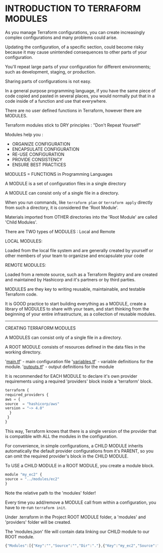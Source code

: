 # INTRODUCTION TO TERRAFORM MODULES

As you manage Terraform configurations, you can create increasingly complex configurations and many problems could arise.

Updating the configuration, of a specific section, could become risky because it may cause unintended consequences to other parts of your configuration.

You'll repeat large parts of your configuration for different environments; such as development, staging, or production.

Sharing parts of configurations is not easy.

In a general purpose programming language, if you have the same piece of code copied and pasted in several places, you would normally put that in a code inside of a function and use that everywhere.

There are no user defined functions in Terraform, however there are MODULES.

Terraform modules stick to DRY principles : "Don't Repeat Yourself"

Modules help you :

- ORGANIZE CONFIGURATION
- ENCAPSULATE CONFIGURATION
- RE-USE CONFIGURATION
- PROVIDE CONSISTENCY
- ENSURE BEST PRACTICES

MODULES = FUNCTIONS in Programming Languages

A MODULE is a set of configuration files in a single directory

A MODULE can consist only of a single file in a directory.

When you run commands, like `terraform plan` or `terraform apply` directly from such a directory, it is considered the 'Root Module'.

Materials imported from OTHER directories into the 'Root Module' are called 'Child Modules'.

There are TWO types of MODULES :  Local and Remote

LOCAL MODULES:

Loaded from the local file system and are generally created by yourself or other members of your team to organizse and encapsulate your code

REMOTE MODULES:

Loaded from a remote source, such as a Terraform Registry and are created and maintained by Hashicorp and it's partners or by third parties.

MODULES are they key to writing reusable, maintainable, and testable Terraform code.

It is GOOD practice to start building everything as a MODULE, create a library of MODULES to share with your team, and start thinking from the beginning of your entire infrastructure, as a collection of reusable modules.

---

CREATING TERRAFORM MODULES

A MODULES can consist only of a single file in a directory.

A ROOT MODULE consists of resources defined in the data files in the working directory.

'[main.tf](http://main.tf/)' - main configuration file
'[variables.tf](http://variables.tf/)' - variable definitions for the module.
'[outputs.tf](http://outputs.tf/)' - output definitions for the module

It is recommended for EACH MODULE to declare it's own provider requirements using a required 'providers' block inside a 'terraform' block.

```jsx
terraform {
required_providers {
aws = {
source  = "hashicorp/aws"
version = "~> 4.0"
  }
 }
}
```

This way, Terraform knows that there is a single version of the provider that is compatible with ALL the modules in the configuration.

For convenience, in simple configurations, a CHILD MODULE inherits automatically the default provider configurations from it's PARENT, so you can omit the required provider's block in the CHILD MODULE.

To USE a CHILD MODULE in a ROOT MODULE, you create a module block.

```jsx
module "my_ec2" {
source = "../modules/ec2"
}
```

Note the relative path to the 'modules' folder!

Every time you add/remove a MODULE call from within a configuration, you have to re-run `terraform init`.

Under .terraform in the Project ROOT MODULE folder, a 'modules' and 'providers' folder will be created.

The 'modules.json' file will contain data linking our CHILD module to our ROOT module.

```jsx
{"Modules":[{"Key":"","Source":"","Dir":"."},{"Key":"my_ec2","Source":"../modules/ec2","Dir":"../modules/ec2"}]}
```